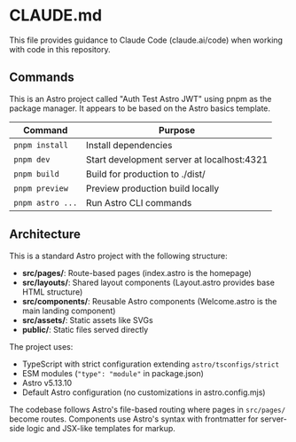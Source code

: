 # CLAUDE.md

This file provides guidance to Claude Code (claude.ai/code) when working with code in this repository.

## Commands

This is an Astro project called "Auth Test Astro JWT" using pnpm as the package manager. It appears to be based on the Astro basics template.

| Command | Purpose |
|---------|---------|
| `pnpm install` | Install dependencies |
| `pnpm dev` | Start development server at localhost:4321 |
| `pnpm build` | Build for production to ./dist/ |
| `pnpm preview` | Preview production build locally |
| `pnpm astro ...` | Run Astro CLI commands |

## Architecture

This is a standard Astro project with the following structure:

- **src/pages/**: Route-based pages (index.astro is the homepage)
- **src/layouts/**: Shared layout components (Layout.astro provides base HTML structure)
- **src/components/**: Reusable Astro components (Welcome.astro is the main landing component)
- **src/assets/**: Static assets like SVGs
- **public/**: Static files served directly

The project uses:
- TypeScript with strict configuration extending `astro/tsconfigs/strict`
- ESM modules (`"type": "module"` in package.json)
- Astro v5.13.10
- Default Astro configuration (no customizations in astro.config.mjs)

The codebase follows Astro's file-based routing where pages in `src/pages/` become routes. Components use Astro's syntax with frontmatter for server-side logic and JSX-like templates for markup.